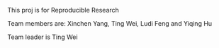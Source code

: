 This proj is for Reproducible Research

Team members are:
Xinchen Yang,
Ting Wei,
Ludi Feng and Yiqing Hu

Team leader is Ting Wei
